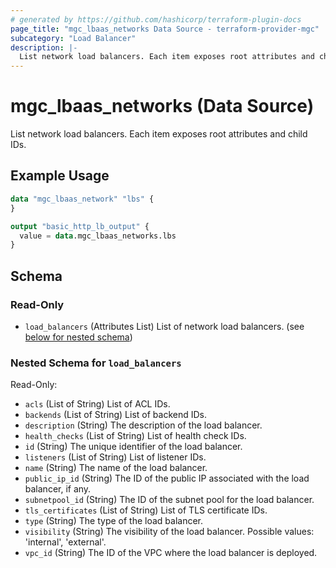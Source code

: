 ```yaml
---
# generated by https://github.com/hashicorp/terraform-plugin-docs
page_title: "mgc_lbaas_networks Data Source - terraform-provider-mgc"
subcategory: "Load Balancer"
description: |-
  List network load balancers. Each item exposes root attributes and child IDs.
---
```


# mgc_lbaas_networks (Data Source)

List network load balancers. Each item exposes root attributes and child IDs.

## Example Usage

```terraform
data "mgc_lbaas_network" "lbs" {
}

output "basic_http_lb_output" {
  value = data.mgc_lbaas_networks.lbs
}
```

<!-- schema generated by tfplugindocs -->
## Schema

### Read-Only

- `load_balancers` (Attributes List) List of network load balancers. (see [below for nested schema](#nestedatt--load_balancers))

<a id="nestedatt--load_balancers"></a>
### Nested Schema for `load_balancers`

Read-Only:

- `acls` (List of String) List of ACL IDs.
- `backends` (List of String) List of backend IDs.
- `description` (String) The description of the load balancer.
- `health_checks` (List of String) List of health check IDs.
- `id` (String) The unique identifier of the load balancer.
- `listeners` (List of String) List of listener IDs.
- `name` (String) The name of the load balancer.
- `public_ip_id` (String) The ID of the public IP associated with the load balancer, if any.
- `subnetpool_id` (String) The ID of the subnet pool for the load balancer.
- `tls_certificates` (List of String) List of TLS certificate IDs.
- `type` (String) The type of the load balancer.
- `visibility` (String) The visibility of the load balancer. Possible values: 'internal', 'external'.
- `vpc_id` (String) The ID of the VPC where the load balancer is deployed.
